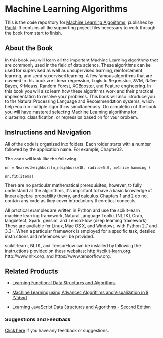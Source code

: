 # Machine Learning Algorithms
This is the code repository for [Machine Learning Algorithms](https://www.packtpub.com/big-data-and-business-intelligence/machine-learning-algorithms?utm_source=github&utm_medium=repository&utm_campaign=9781785889622), published by [Packt](https://www.packtpub.com/?utm_source=github). It contains all the supporting project files necessary to work through the book from start to finish.
## About the Book
In this book you will learn all the important Machine Learning algorithms that are commonly used in the field of data science. These algorithms can be used for supervised as well as unsupervised learning, reinforcement learning, and semi-supervised learning. A few famous algorithms that are covered in this book are Linear regression, Logistic Regression, SVM, Naïve Bayes, K-Means, Random Forest, XGBooster, and Feature engineering. In this book you will also learn how these algorithms work and their practical implementation to resolve your problems. This book will also introduce you to the Natural Processing Language and Recommendation systems, which help you run multiple algorithms simultaneously.
On completion of the book you will have mastered selecting Machine Learning algorithms for clustering, classification, or regression based on for your problem.
## Instructions and Navigation
All of the code is organized into folders. Each folder starts with a number followed by the application name. For example, Chapter02.



The code will look like the following:
```
nn = NearestNeighbors(n_neighbors=10, radius=5.0, metric='hamming')

nn.fit(items)
```

There are no particular mathematical prerequisites; however, to fully understand all the algorithms, it's important to have a basic knowledge of linear algebra, probability theory, and calculus.
Chapters 1 and 2 do not contain any code as they cover introductory theoretical concepts.


All practical examples are written in Python and use the scikit-learn machine learning framework, Natural Language Toolkit (NLTK), Crab, langdetect, Spark, gensim, and TensorFlow (deep learning framework). These are available for Linux, Mac OS X, and Windows, with Python 2.7 and 3.3+. When a particular framework is employed for a specific task, detailed instructions and references will be provided.

scikit-learn, NLTK, and TensorFlow can be installed by following the instructions provided on these websites: http://scikit-learn.org, http://www.nltk.org, and https://www.tensorflow.org.

## Related Products
* [Learning Functional Data Structures and Algorithms](https://www.packtpub.com/application-development/learning-functional-data-structures-and-algorithms?utm_source=github&utm_medium=repository&utm_campaign=9781785888731)

* [Machine Learning using Advanced Algorithms and Visualization in R [Video]](https://www.packtpub.com/big-data-and-business-intelligence/machine-learning-using-advanced-algorithms-and-visualization-r-vi?utm_source=github&utm_medium=repository&utm_campaign=9781788294980)

* [Learning JavaScript Data Structures and Algorithms - Second Edition](https://www.packtpub.com/web-development/learning-javascript-data-structures-and-algorithms-second-edition?utm_source=github&utm_medium=repository&utm_campaign=9781785285493)

### Suggestions and Feedback
[Click here](https://docs.google.com/forms/d/e/1FAIpQLSe5qwunkGf6PUvzPirPDtuy1Du5Rlzew23UBp2S-P3wB-GcwQ/viewform) if you have any feedback or suggestions.
